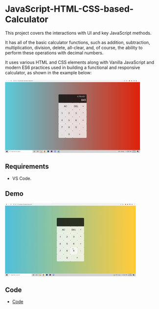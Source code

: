 # JavaScript-HTML-CSS-based-Calculator

This project covers the interactions with UI and key JavaScript methods.

It has all of the basic calculator functions, such as addition, subtraction, multiplication, division, delete, all-clear, and, of course, the ability to perform these operations with decimal numbers.

It uses various HTML and CSS elements along with Vanilla JavaScript and modern ES6 practices used in building a functional and responsive calculator, as shown in the example below:

<img src="data/Screenshot 2022-10-05 184536.jpg" height="240" >

## Requirements

* VS Code.

## Demo

<img src="data/demo.gif" height="240" >

## Code

* [Code](code/)
